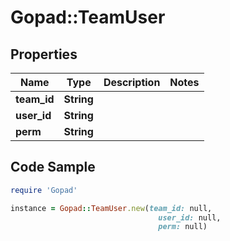 # Gopad::TeamUser

## Properties

Name | Type | Description | Notes
------------ | ------------- | ------------- | -------------
**team_id** | **String** |  | 
**user_id** | **String** |  | 
**perm** | **String** |  | 

## Code Sample

```ruby
require 'Gopad'

instance = Gopad::TeamUser.new(team_id: null,
                                 user_id: null,
                                 perm: null)
```


